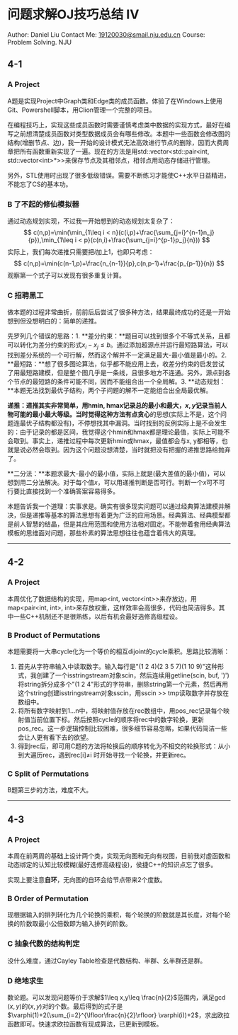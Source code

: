 # 问题求解OJ技巧总结 IV

Author: Daniel Liu
Contact Me: 19120030@smail.nju.edu.cn
Course: Problem Solving. NJU

## 4-1

### A Project

A题是实现Project中Graph类和Edge类的成员函数。体验了在Windows上使用Git、Powershell脚本，用Clion管理一个完整的项目。

在编程技巧上，实现这些成员函数时需要谨慎考虑类中数据的实现方式，最好在编写之前想清楚成员函数对类型数据成员会有哪些修改。本题中一些函数会修改图的结构(增删节点、边)，我一开始的设计模式无法高效进行节点的删除，因而大费周章把所有函数重新实现了一遍。现在的方法是用std::vector\<std::pair\<int, std::vector\<int\>*\>\>来保存节点及其相邻点，相邻点用动态存储进行管理。

另外，STL使用时出现了很多低级错误。需要不断练习才能使C++水平日益精进，不能忘了CS的基本功。

### B 了不起的修仙模拟器

通过动态规划实现，不过我一开始想到的动态规划太复杂了：
$$
c(n,p)=\min(\min_{1\leq i < n}(c(i,p)+\frac{\sum_{j=i}^{n-1}n_j}{p}),\min_{1\leq i < p}(c(n,i)+\frac{\sum_{j=i}^{p-1}p_j}{n}))
$$
实际上，我们每次递推只需要把$i$加上1，也即只考虑：
$$
c(n,p)=\min(c(n-1,p)+\frac{n_{n-1}}{p},c(n,p-1)+\frac{p_{p-1}}{n})
$$
观察第一个式子可以发现有很多重复计算。

### C 招聘黑工

做本题的过程非常曲折，前前后后尝试了很多种方法，结果最终成功的还是一开始想到但没想明白的：简单的递推。

先罗列几个错误的思路：1. **差分约束：**题目可以找到很多个不等式关系，且都可以转化为差分约束的形式$x_i-x_j\leq b$。通过添加超源点并运行最短路算法，可以找到差分系统的一个可行解，然而这个解并不一定满足最大-最小值是最小的。2. **最短路：**想了很多图论算法，似乎都不能应用上去，收差分约束的启发尝试了用最短路建模，但是整个图几乎是一条线，且很多地方不连通。另外，源点到各个节点的最短路的条件可能不同，因而不能组合出一个全局解。3. **动态规划：**本题无法找到最优子结构，两个子问题的解不一定能组合出全局最优解。

**递推：**递推其实非常简单，用hmin, hmax记录总的最小和最大，$x,y$记录当前人物可能的最小最大等级。当时觉得这种方法有点**贪心**的思想(实际上不是，这个问题连最优子结构都没有)，不停想找其中漏洞。当时找到的反例实际上是不会发生的：由于记录的都是区间，我觉得这个hmin和hmax都是理论最值，实际上可能不会取到。事实上，递推过程中每次更新hmin或hmax，最值都会与x, y都相等，也就是说必然会取到。因为这个问题没想清楚，当时就把没有把握的递推思路给抛弃了。

**二分法：**本题求最大-最小的最小值，实际上就是(最大差值的最小值)，可以想到用二分法解决。对于每个值$x$，可以用递推判断是否可行。判断一个$x$可不可行要比直接找到一个准确答案容易得多。

本题告诉我一个道理：实事求是。确实有很多现实问题可以通过经典算法建模并解决，但是递推等基本的算法思想有着更为广泛的应用场景。经典算法、经典模型都是前人智慧的结晶，但是其应用范围和使用方法相对固定。不能带着套用经典算法模板的思维面对问题，那些朴素的算法思想往往也蕴含着伟大的真理。

***

## 4-2

### A Project

本周优化了数据结构的实现，用map<int, vector\<int\>\>来存放边，用map<pair<int, int>, int>来存放权重，这样效率会高很多，代码也简洁得多。其中一些C++机制还不是很熟练，以后有机会最好选修高级程设。

### B Product of Permutations

本题需要将一大串cycle化为一个等价的相互dijoint的cycle乘积。思路比较清晰：

1. 首先从字符串输入中读取数字。输入每行是"(1 2 4)(2 3 5 7)(1 10 9)"这种形式，我创建了一个isstringstream对象scin，然后连续用getline(scin, buf, ')')将string拆分成多个"(1 2 4"形式的字符串，删除string第一个元素，然后再用这个string创建isstringstream对象sscin，用sscin >> tmp读取数字并存放在数组中。
2. 将所有数字映射到1...n中，将映射值存放在rec数组中，用pos_rec记录每个映射值当前位置下标。然后按照cycle的顺序将rec中的数字轮换，更新pos_rec。这一步逻辑控制比较困难，很多细节容易忽略，如果代码简洁一些会让人更有看下去的欲望。
3. 得到rec后，即可用C题的方法将轮换后的顺序转化为不相交的轮换形式：从小到大遍历rec，遇到rec[i]$\neq$i 时开始寻找一个轮换，并更新rec。

### C Split of Permutations

B题第三步的方法，难度不大。

***

## 4-3

### A Project

本周在前两周的基础上设计两个类，实现无向图和无向有权图，目前我对虚函数和动态绑定的认知比较模糊(最好选修高级程设)，侯捷C++的知识点忘了很多。

实现上要注意**自环**，无向图的自环会给节点带来2个度数。

### B Order of Permutation

现根据输入的排列转化为几个轮换的乘积，每个轮换的阶数就是其长度，对每个轮换的阶数取最小公倍数即为输入排列的阶数。

### C 抽象代数的结构判定

没什么难度，通过Cayley Table检查是代数结构、半群、幺半群还是群。

### D 绝地求生

数论题。可以发现问题等价于求解$1\leq x,y\leq \frac{n}{2}$范围内，满足$\gcd(x,y)$的$(x,y)$对的个数。最后得到的式子是$\varphi(1)+2(\sum_{i=2}^{\lfloor\frac{n}{2}\rfloor} \varphi(i))+2$，求出欧拉函数即可。快速求欧拉函数有现成算法，已更新到模板。









